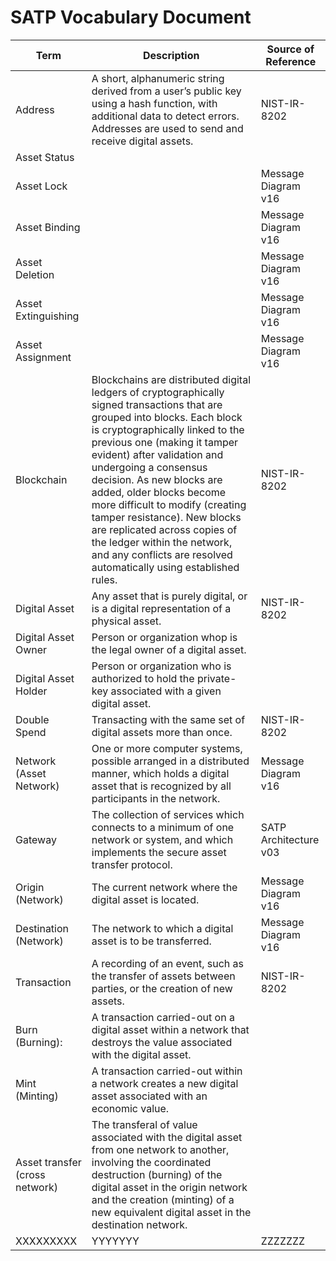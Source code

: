 # SATP Vocabulary Document

| Term | Description | Source of Reference |
| --- | --- | --- |
| Address | A short, alphanumeric string derived from a user’s public key using a hash function, with additional data to detect errors. Addresses are used to send and receive digital assets. | NIST-IR-8202 |
| Asset Status | | |
| Asset Lock | | Message Diagram v16 |
| Asset Binding | | Message Diagram v16|
| Asset Deletion | | Message Diagram v16 |
| Asset Extinguishing | | Message Diagram v16 |
| Asset Assignment | | Message Diagram v16 |
| Blockchain | Blockchains are distributed digital ledgers of cryptographically signed transactions that are grouped into blocks. Each block is cryptographically linked to the previous one (making it tamper evident) after validation and undergoing a consensus decision. As new blocks are added, older blocks become more difficult to modify (creating tamper resistance). New blocks are replicated across copies of the ledger within the network, and any conflicts are resolved automatically using established rules. | NIST-IR-8202 |
| Digital Asset | Any asset that is purely digital, or is a digital representation of a physical asset. | NIST-IR-8202 |
| Digital Asset Owner | Person or organization whop is the legal owner of a digital asset.| |
| Digital Asset Holder | Person or organization who is authorized to hold the private-key associated with a given digital asset.| |
| Double Spend | Transacting with the same set of digital assets more than once. | NIST-IR-8202 |
| Network (Asset Network) | One or more computer systems, possible arranged in a distributed manner, which holds a digital asset that is recognized by all participants in the network.  | Message Diagram v16 |
| Gateway | The collection of services which connects to a minimum of one network or system, and which implements the secure asset transfer protocol.| SATP Architecture v03 |
| Origin (Network) | The current network where the digital asset is located. | Message Diagram v16 |
| Destination (Network) | The network to which a digital asset is to be transferred. | Message Diagram v16 |
| Transaction | A recording of an event, such as the transfer of assets between parties, or the creation of new assets. | NIST-IR-8202 |
| Burn (Burning):  | A transaction carried-out on a digital asset within a network that destroys the value associated with the digital asset. | |
| Mint (Minting) | A transaction carried-out within a network creates a new digital asset associated with an economic value. | |
| Asset transfer (cross network) | The transferal of value associated with the digital asset from one network to another, involving the coordinated destruction (burning) of the digital asset in the origin network and the creation (minting) of a new equivalent digital asset in the destination network. | |
| XXXXXXXXX | YYYYYYY | ZZZZZZZ |
